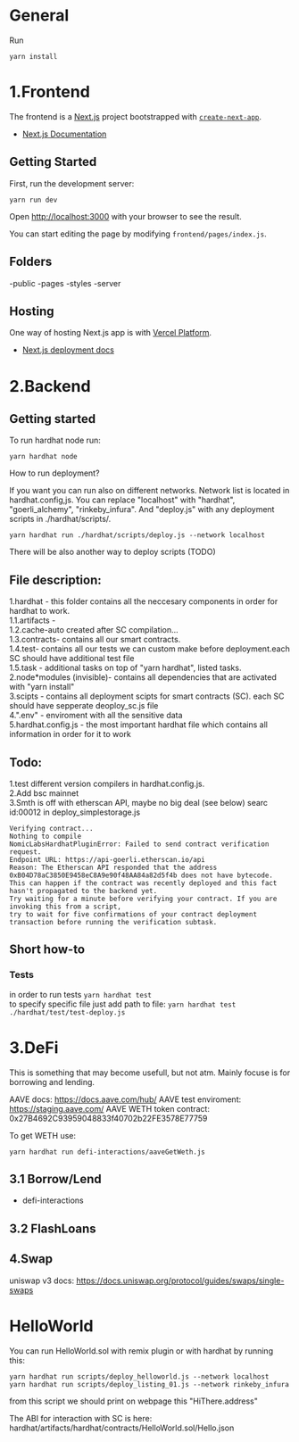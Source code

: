 # General

Run

```
yarn install
```

# 1.Frontend

The frontend is a [Next.js](https://nextjs.org/) project bootstrapped with [`create-next-app`](https://github.com/vercel/next.js/tree/canary/packages/create-next-app).

- [Next.js Documentation](https://nextjs.org/docs)

## Getting Started

First, run the development server:

```
yarn run dev
```

Open [http://localhost:3000](http://localhost:3000) with your browser to see the result.

You can start editing the page by modifying `frontend/pages/index.js`.

## Folders

-public
-pages
-styles
-server

## Hosting

One way of hosting Next.js app is with [Vercel Platform](https://vercel.com/new?utm_medium=default-template&filter=next.js&utm_source=create-next-app&utm_campaign=create-next-app-readme).

- [Next.js deployment docs](https://nextjs.org/docs/deployment)

# 2.Backend

## Getting started

To run hardhat node run:

```
yarn hardhat node
```

How to run deployment?

If you want you can run also on different networks. Network list is located in hardhat.config,js. You can replace "localhost" with "hardhat", "goerli_alchemy", "rinkeby_infura". And "deploy.js" with any deployment scripts in ./hardhat/scripts/.

```
yarn hardhat run ./hardhat/scripts/deploy.js --network localhost
```

There will be also another way to deploy scripts (TODO)

## File description:

1.hardhat - this folder contains all the neccesary components in order for hardhat to work. <br>
1.1.artifacts - <br>
1.2.cache-auto created after SC compilation... <br>
1.3.contracts- contains all our smart contracts. <br>
1.4.test- contains all our tests we can custom make before deployment.each SC should have additional test file <br>
1.5.task - additional tasks on top of "yarn hardhat", listed tasks. <br>
2.node\*modules (invisible)- contains all dependencies that are activated with "yarn install" <br>
3.scipts - contains all deployment scipts for smart contracts (SC). each SC should have sepperate deoploy_sc.js file <br>
4.".env" - enviroment with all the sensitive data<br>
5.hardhat.config.js - the most important hardhat file which contains all information in order for it to work

## Todo:

1.test different version compilers in hardhat.config.js.<br>
2.Add bsc mainnet<br>
3.Smth is off with etherscan API, maybe no big deal (see below) searc id:00012 in deploy_simplestorage.js<br>

```
Verifying contract...
Nothing to compile
NomicLabsHardhatPluginError: Failed to send contract verification request.
Endpoint URL: https://api-goerli.etherscan.io/api
Reason: The Etherscan API responded that the address 0xB04D78aC3850E9458eC8A9e90f48AA84a82d5f4b does not have bytecode.
This can happen if the contract was recently deployed and this fact hasn't propagated to the backend yet.
Try waiting for a minute before verifying your contract. If you are invoking this from a script,
try to wait for five confirmations of your contract deployment transaction before running the verification subtask.
```

## Short how-to

### Tests

in order to run tests `yarn hardhat test` <br>
to specify specific file just add path to file: `yarn hardhat test ./hardhat/test/test-deploy.js`<br>

# 3.DeFi

This is something that may become usefull, but not atm. Mainly focuse is for borrowing and lending.

AAVE docs: https://docs.aave.com/hub/
AAVE test enviroment: https://staging.aave.com/
AAVE WETH token contract: 0x27B4692C93959048833f40702b22FE3578E77759

To get WETH use:

```
yarn hardhat run defi-interactions/aaveGetWeth.js
```

## 3.1 Borrow/Lend

- defi-interactions <br>

## 3.2 FlashLoans

## 4.Swap

uniswap v3 docs: https://docs.uniswap.org/protocol/guides/swaps/single-swaps

# HelloWorld

You can run HelloWorld.sol with remix plugin or with hardhat by running this:

```
yarn hardhat run scripts/deploy_helloworld.js --network localhost
yarn hardhat run scripts/deploy_listing_01.js --network rinkeby_infura
```

from this script we should print on webpage this "HiThere.address"

The ABI for interaction with SC is here: hardhat/artifacts/hardhat/contracts/HelloWorld.sol/Hello.json
